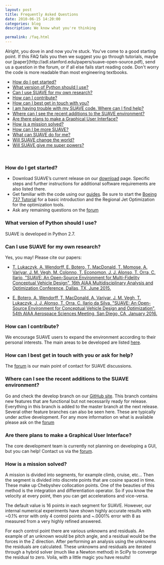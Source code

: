 ```yaml
---
layout: post
title: Frequently Asked Questions
date: 2010-06-15 14:20:00
categories: blog
description: We know what you're thinking

permalink: /faq.html
---
```

<link rel="stylesheet" href="//cdn.jsdelivr.net/highlight.js/8.6/styles/default.min.css">
<script src="//cdn.jsdelivr.net/highlight.js/8.6/highlight.min.js"></script>
<script>hljs.initHighlightingOnLoad();</script>
Alright, you dove in and now you're stuck. You've come to a good starting point. If this FAQ fails you then we suggest you go through tutorials, maybe our [paper](http://adl.stanford.edu/papers/suave-open-source.pdf), send us a question in the forum, or if all else fails start reading code. Don't worry the code is more readable than most engineering textbooks.

[comment]: <> (lowercase, no question marks for tags, total freedom in text)

 - [How do I get started?](#how-do-i-get-started)
 - [What version of Python should I use?](#what-version-of-python-should-i-use)
 - [Can I use SUAVE for my own research?](#can-i-use-suave-for-my-own-research)
 - [How can I contribute?](#how-can-i-contribute)
 - [How can I best get in touch with you?](#how-can-i-best-get-in-touch-with-you)
 - [I am having trouble with my SUAVE code. Where can I find help?](#i-am-having-trouble-with-my-suave-code-where-can-i-find-help)
 - [Where can I see the recent additions to the SUAVE environment?](#where-can-i-see-the-recent-additions-to-the-suave-environment)
 - [Are there plans to make a Graphical User Interface?](#are-there-plans-to-make-a-graphical-user-interface)
 - [How is a mission solved?](#how-is-a-mission-solved)
 - [How can I be more SUAVE?](#how-can-i-be-more-suave)
 - [What can SUAVE do for me?](#what-can-suave-do-for-me)
 - [Will SUAVE change the world?](#will-suave-change-the-world)
 - [Will SUAVE give me super powers?](#will-suave-give-me-super-powers)

<br>

### How do I get started?

* Download SUAVE’s current release on our [download](/download/) page. Specific steps and further instructions for additional software requirements are also listed there.
* Get familiar with the code using our [guides](guides/). Be sure to start the [Boeing 737 Tutorial](/guides/boeing_737-800.html) for a basic introduction and the Regional Jet Optimization for the optimization tools.
* Ask any remaining questions on the [forum](/forum)

### What version of Python should I use?
SUAVE is developed in Python 2.7. 

### Can I use SUAVE for my own research?
Yes, you may! Please cite our papers:

- [T. Lukaczyk, A. Wendorff, E. Botero, T. MacDonald, T. Momose, A. Variyar, J. M. Vegh, M. Colonno, T. Economon, J. J. Alonso, T. Orra, C. Ilario, "SUAVE: An Open-Source Environment for Multi-Fidelity Conceptual Vehicle Design", 16th AIAA Multidisciplinary Analysis and Optimization Conference, Dallas, TX, June 2015.](http://adl.stanford.edu/papers/suave-open-source.pdf)

- [E. Botero, A. Wendorff, T. MacDonald, A. Variyar, J. M. Vegh, T. Lukaczyk, J. J. Alonso, T. Orra, C. Ilario da Silva. "SUAVE: An Open-Source Environment for Conceptual Vehicle Design and Optimization", 54th AIAA Aerospace Sciences Meeting, San Diego, CA, January 2016.](http://adl.stanford.edu/papers/suave-optimization.pdf)

### How can I contribute?
We encourage SUAVE users to expand the environment according to their personal interests.  The main areas to be developed are listed [here](/develop/#areas-of-development). 

### How can I best get in touch with you or ask for help?
The [forum](/forum) is our main point of contact for SUAVE discussions. 

### Where can I see the recent additions to the SUAVE environment?
Go and check the develop branch on our [GitHub site](https://github.com/suavecode/SUAVE). This branch contains new features that are functional but not necessarily ready for release. Everything in this branch is added to the master branch at the next release. Several other feature branches can also be seen here. These are typically under active development. For any more information on what is available please ask on the [forum](/forum)

### Are there plans to make a Graphical User Interface?
The core development team is currently not planning on developing a GUI, but you can help! Contact us via the [forum](/forum).

### How is a mission solved?

A mission is divided into segments, for example climb, cruise, etc…  Then the segment is divided into discrete points that are cosine spaced in time. These make up Chebyshev collocation points. One of the beauties of this method is the integration and differentiation operator. So if you know the velocity at every point, then you can get accelerations and vice-versa.

The default value is 16 points in each segment for SUAVE. However, our internal numerical experiments have shown highly accurate results with ~0.1% error with only 4 control points and ~.0001% error with 8 as measured from a very highly refined answered.

For each control point there are various unknowns and residuals. An example of an unknown would be pitch angle, and a residual would be the forces in the Z direction. After performing an analysis using the unknowns the residuals are calculated. These unknowns and residuals are iterated through a hybrid solver (much like a Newton method) in SciPy to converge the residual to zero. Voila, with a little magic you have results!

<!--- For more information see this [guide](). -->